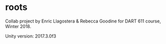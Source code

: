 # roots

Collab project by Enric Llagostera & Rebecca Goodine for DART 611 course, Winter 2018.

Unity version: 2017.3.0f3

